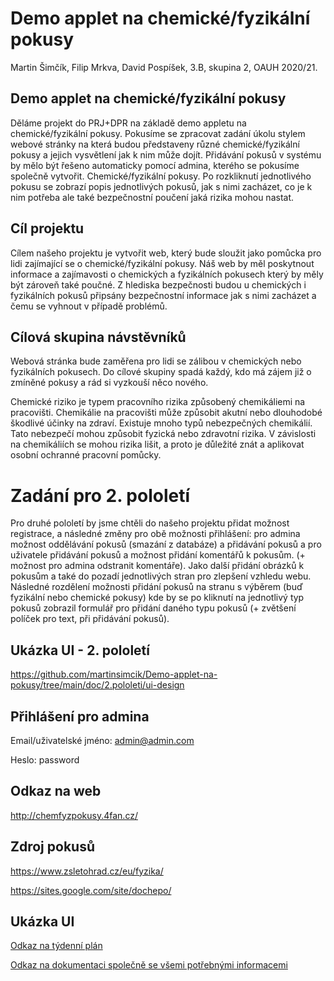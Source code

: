 # Demo applet na chemické/fyzikální pokusy
 Martin Šimčík, Filip Mrkva, David Pospíšek, 3.B, skupina 2, OAUH 2020/21.
## Demo applet na chemické/fyzikální pokusy
 Děláme projekt do PRJ+DPR na základě demo appletu na chemické/fyzikální pokusy. Pokusíme se zpracovat zadání úkolu stylem webové stránky na která budou představeny různé chemické/fyzikální pokusy a jejich vysvětlení jak k nim může dojít. Přidávání pokusů v systému by mělo být řešeno automaticky pomocí admina, kterého se pokusíme společně vytvořit.  Chemické/fyzikální pokusy. Po rozkliknutí jednotlivého pokusu se zobrazí popis jednotlivých pokusů, jak s nimi zacházet, co je k nim potřeba ale také bezpečnostní poučení jaká rizika mohou nastat.
 
## Cíl projektu
 Cílem našeho projektu je vytvořit web, který bude sloužit jako pomůcka pro lidi zajímající se o chemické/fyzikální pokusy. Náš web by měl poskytnout informace a zajímavosti o chemických a fyzikálních pokusech který by měly být zároveň také poučné. Z hlediska bezpečnosti budou u chemických i fyzikálních pokusů připsány bezpečnostní informace jak s nimi zacházet a čemu se vyhnout v případě problémů.
	
## Cílová skupina návstěvníků
 Webová stránka bude zaměřena pro lidi se zálibou v chemických nebo fyzikálních pokusech. Do cílové skupiny spadá každý, kdo má zájem již o zmíněné pokusy a rád si vyzkouší něco nového.
	
 
Chemické riziko je typem pracovního rizika způsobený chemikáliemi na pracovišti. Chemikálie na pracovišti může způsobit akutní nebo dlouhodobé škodlivé účinky na zdraví. Existuje mnoho typů nebezpečných chemikálií. Tato nebezpečí mohou způsobit fyzická nebo zdravotní rizika. V závislosti na chemikáliích se mohou rizika lišit, a proto je důležité znát a aplikovat osobní ochranné pracovní pomůcky.

# Zadání pro 2. pololetí
Pro druhé pololetí by jsme chtěli do našeho projektu přidat možnost registrace, a následné změny pro obě možnosti přihlášení: pro admina možnost oddělávání pokusů (smazání z databáze) a přidávání pokusů a pro uživatele přidávání pokusů a možnost přidání komentářů k pokusům. (+ možnost pro admina odstranit komentáře). Jako další přidání obrázků k pokusům a také do pozadí jednotlivých stran pro zlepšení vzhledu webu. Následné rozdělení možnosti přidání pokusů na stranu s výběrem (buď fyzikální nebo chemické pokusy) kde by se po kliknutí na jednotlivý typ pokusů zobrazil formulář pro přidání daného typu pokusů (+ zvětšení políček pro text, při přidávání pokusů).

## Ukázka UI - 2. pololetí
https://github.com/martinsimcik/Demo-applet-na-pokusy/tree/main/doc/2.pololeti/ui-design

## Přihlášení pro admina
Email/uživatelské jméno: admin@admin.com

Heslo: password

## Odkaz na web
http://chemfyzpokusy.4fan.cz/

## Zdroj pokusů
https://www.zsletohrad.cz/eu/fyzika/

https://sites.google.com/site/dochepo/

## Ukázka UI
[Odkaz na týdenní plán](https://github.com/martinsimcik/DPRPRJ-projekt/tree/main/plan)

[Odkaz na dokumentaci společně se všemi potřebnými informacemi](https://github.com/martinsimcik/DPRPRJ-projekt/blob/main/doc/02-use-case/Dokumentace.md)
